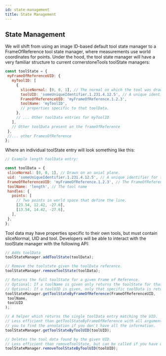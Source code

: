```yaml
---
id: state-management
title: State Management
---
```



## State Management

We will shift from using an image ID-based default tool state manager to a FrameOfReference tool state manager, where measurements use world coordinates for points. Under the hood, the tool state manager will have a very familiar structure to current cornerstoneTools toolState managers:

```js
const toolState = {
 myFrameOfReferenceUID: {
   myToolID: [
     {
       sliceNormal: [0, 0, 1], // The normal on which the tool was drawn
       toolUID: 'someUniqueIdentifier.1.231.4.12.5', // A unique identifier for this tool state.
       FrameOfReferenceUID: 'myFrameOfReference.1.2.3',
       toolName: 'myToolID',
       // properties specific to that toolData.
     },
     // ... Other toolData entries for myToolID
   ],
   // Other toolData present on the frameOfReference
 },
 //... other FramesOfReference
};
```


Where an individual toolState entry will look something like this:

```js
// Example length toolData entry:

const toolData = {
 sliceNormal: [0, 0, 1], // Drawn on an axial plane.
 uid: 'someUniqueIdentifier.1.231.4.12.5', // A unique identifier for this tool state.
 FrameOfReferenceUID: 'myFrameOfReference.1.2.3', // The FrameOfReferenceUID
 toolName: 'length', // The tool name
 handles: {
   points: [
     // Two points in world space that define the line.
     [23.54, 12.42, -27.6],
     [13.54, 14.42, -27.6],
   ],
 },
};
```

Tool data may have properties specific to their own tools, but must contain sliceNormal, UID and tool. Developers will be able to interact with the toolState manager with the following API:


```js
// Adds toolData
toolStateManager.addToolState(toolData);

// Remove the toolstate given the toolData reference.
toolStateManager.removeToolState(toolData);

// Returns the full toolState for a given Frame of Reference.
// Optional: If a toolName is given only returns the toolState for that tool.
// Optional: If a toolUID is given, only that specific toolData is returned.
toolStateManager.getToolStateByFrameOfReference(FrameOfReferenceUID,
 toolName,
 toolUID
);

// A helper which returns the single toolData entry matching the UID.
// Less efficient than getToolStateByFrameOfReference with all arguments, but allows
// you to find the annotation if you don't have all the information.
toolStateManager.getToolStateByToolUID(toolUID);

// Deletes the tool data found by the given UID.
// Less efficient than removeToolState, but can be called if you have only the UID.
toolStateManager.removeToolStateByToolUID(toolUID);
```
